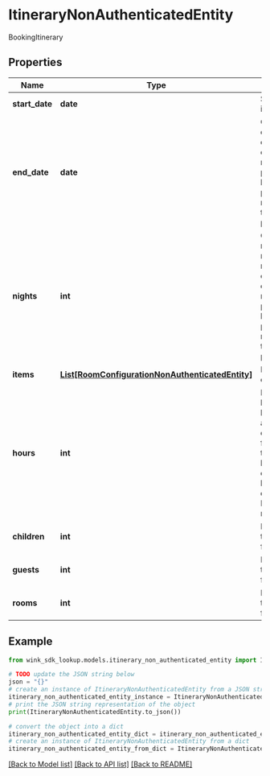 # ItineraryNonAuthenticatedEntity

BookingItinerary

## Properties

Name | Type | Description | Notes
------------ | ------------- | ------------- | -------------
**start_date** | **date** | Start date of itinerary | 
**end_date** | **date** | Optional end date. If endDate is empty, nights needs to be present. If both are present, nights will take precedence. | [optional] 
**nights** | **int** | Optional number of nights. If nights is empty, endDate needs to be present. If both are present, nights will take precedence. | [optional] 
**items** | [**List[RoomConfigurationNonAuthenticatedEntity]**](RoomConfigurationNonAuthenticatedEntity.md) | Room configurations | 
**hours** | **int** | Number of hours between start and end dates. Used for itineraries that require bookings that occur within hours and not days. E.g. Meeting room reservation. | [optional] [readonly] 
**children** | **int** | How many total children for this stay | [optional] 
**guests** | **int** | How many total guests for this stay | [optional] 
**rooms** | **int** | How many total rooms for this stay | [optional] 

## Example

```python
from wink_sdk_lookup.models.itinerary_non_authenticated_entity import ItineraryNonAuthenticatedEntity

# TODO update the JSON string below
json = "{}"
# create an instance of ItineraryNonAuthenticatedEntity from a JSON string
itinerary_non_authenticated_entity_instance = ItineraryNonAuthenticatedEntity.from_json(json)
# print the JSON string representation of the object
print(ItineraryNonAuthenticatedEntity.to_json())

# convert the object into a dict
itinerary_non_authenticated_entity_dict = itinerary_non_authenticated_entity_instance.to_dict()
# create an instance of ItineraryNonAuthenticatedEntity from a dict
itinerary_non_authenticated_entity_from_dict = ItineraryNonAuthenticatedEntity.from_dict(itinerary_non_authenticated_entity_dict)
```
[[Back to Model list]](../README.md#documentation-for-models) [[Back to API list]](../README.md#documentation-for-api-endpoints) [[Back to README]](../README.md)


